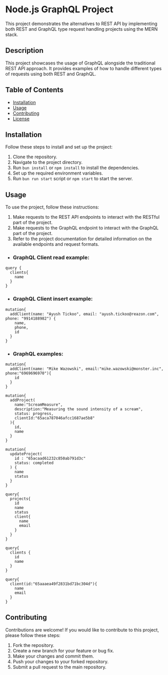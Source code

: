 # Node.js GraphQL Project

This project demonstrates the alternatives to REST API by implementing both REST and GraphQL type request handling projects using the MERN stack.

## Description
This project showcases the usage of GraphQL alongside the traditional REST API approach. It provides examples of how to handle different types of requests using both REST and GraphQL.

## Table of Contents
- [Installation](#installation)
- [Usage](#usage)
- [Contributing](#contributing)
- [License](#license)

## Installation
Follow these steps to install and set up the project:

1. Clone the repository.
2. Navigate to the project directory.
3. Run `bun install` or `npm install` to install the dependencies.
4. Set up the required environment variables.
5. Run `bun run start` script or `npm start` to start the server.

## Usage
To use the project, follow these instructions:

1. Make requests to the REST API endpoints to interact with the RESTful part of the project.
2. Make requests to the GraphQL endpoint to interact with the GraphQL part of the project.
3. Refer to the project documentation for detailed information on the available endpoints and request formats.

- ### GraphQL Client read example:
```
query {
  clients{
    name
  }
}
```

- ### GraphQL Client insert example:
```
mutation{
  addClient(name: "Ayush Tickoo", email: "ayush.tickoo@reazon.com", phone: "9914188982") {
    name,
    phone,
    id
  }
}
```

- ### GraphQL examples:
```
mutation{
  addClient(name: "Mike Wazowski", email:"mike.wazowski@monster.inc", phone:"6969696970"){
    id
  }
}

mutation{
  addProject(
    name:"ScreamMeasure",
    description:"Measuring the sound intensity of a scream",
    status: progress,
    clientId:"65aca787046afcc1687ae5b8"
  ){
    id,
    name
  }
}

mutation{
  updateProject(
    id : "65acaad61232c850ab791d3c"
    status: completed
  ) {
    name
    status
  }
}

query{
  projects{
    id
    name
    status
    client{
      name
      email
    }
  }
}

query{
  clients {
    id
    name
  }
}

query{
  client(id:"65aaaea49f2831bd71bc304d"){
    name
    email
  }
}
```

## Contributing
Contributions are welcome! If you would like to contribute to this project, please follow these steps:

1. Fork the repository.
2. Create a new branch for your feature or bug fix.
3. Make your changes and commit them.
4. Push your changes to your forked repository.
5. Submit a pull request to the main repository.

